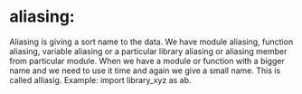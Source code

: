 # aliasing:
Aliasing is giving a sort name to the data.
We have module aliasing, function aliasing, variable aliasing or a particular library aliasing or aliasing member from particular module.
When we have a module or function with a bigger name and we need to use it time and again we give a small name. This is called alliasig.
Example: import library_xyz as ab.
